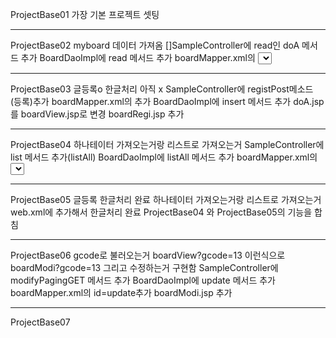 
ProjectBase01  가장 기본 프로젝트 셋팅
* * *
ProjectBase02 myboard 데이터 가져옴
    []SampleController에  read인 doA 메서드 추가
    BoardDaoImpl에  read 메서드 추가
    boardMapper.xml의 <select> 추가
    doA.jsp 추가
* * *
ProjectBase03 
글등록o 한글처리 아직 x
    SampleController에  registPost메소드 (등록)추가
    boardMapper.xml의 <insert> 추가
    BoardDaoImpl에  insert 메서드 추가
    doA.jsp 를 boardView.jsp로 변경
    boardRegi.jsp 추가
* * *
ProjectBase04
하나테이터 가져오는거랑
리스트로 가져오는거
    SampleController에  list 메서드 추가(listAll)
    BoardDaoImpl에  listAll 메서드 추가
    boardMapper.xml의 <select> id=listAll추가
    boardListView.jsp 추가
* * *
ProjectBase05
글등록 한글처리 완료
하나테이터 가져오는거랑
리스트로 가져오는거
      web.xml에 <filter>추가해서 한글처리 완료
    ProjectBase04 와 ProjectBase05의 기능을 합침 
* * *
ProjectBase06
gcode로 불러오는거 boardView?gcode=13 이런식으로 boardModi?gcode=13
그리고 수정하는거 구현함
    SampleController에  modifyPagingGET 메서드 추가
    BoardDaoImpl에  update 메서드 추가
    boardMapper.xml의 <update> id=update추가
    boardModi.jsp 추가
* * *
ProjectBase07

